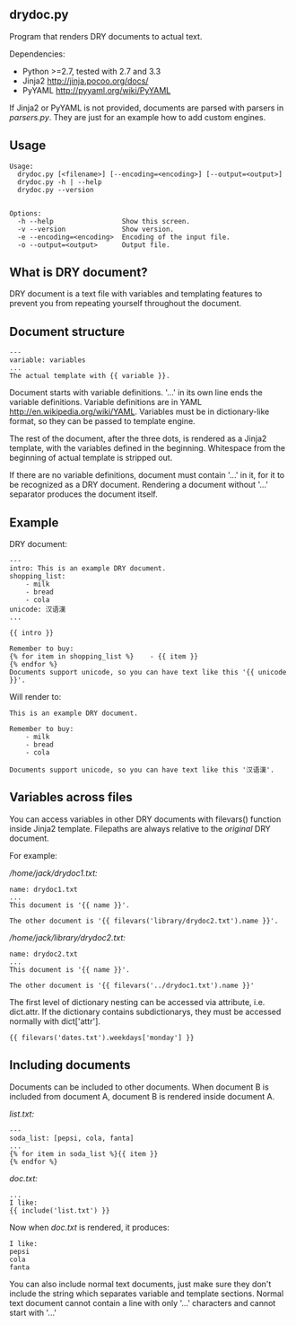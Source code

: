 drydoc.py
---------

Program that renders DRY documents to actual text.

Dependencies:

- Python >=2.7, tested with 2.7 and 3.3
- Jinja2 http://jinja.pocoo.org/docs/
- PyYAML http://pyyaml.org/wiki/PyYAML

If Jinja2 or PyYAML is not provided, documents are parsed with parsers in *parsers.py*.
They are just for an example how to add custom engines.

Usage
-----

    Usage:
      drydoc.py [<filename>] [--encoding=<encoding>] [--output=<output>]
      drydoc.py -h | --help
      drydoc.py --version


    Options:
      -h --help                 Show this screen.
      -v --version              Show version.
      -e --encoding=<encoding>  Encoding of the input file.
      -o --output=<output>      Output file.

What is DRY document?
---------------------

DRY document is a text file with variables and templating features to prevent you from
repeating yourself throughout the document.

Document structure
------------------

    ---
    variable: variables
    ...
    The actual template with {{ variable }}.


Document starts with variable definitions. '...' in its own line ends the variable definitions.
Variable definitions are in YAML http://en.wikipedia.org/wiki/YAML.
Variables must be in dictionary-like format, so they can be passed to template engine.

The rest of the document, after the three dots, is rendered as a Jinja2
template, with the variables defined in the beginning.
Whitespace from the beginning of actual template is stripped out.

If there are no variable definitions, document must contain '...' in it, for it to be recognized as a DRY document.
Rendering a document without '...' separator produces the document itself.

Example
-------

DRY document:

    ---
    intro: This is an example DRY document.
    shopping_list:
        - milk
        - bread
        - cola
    unicode: 汉语漢
    ...

    {{ intro }}

    Remember to buy:
    {% for item in shopping_list %}    - {{ item }}
    {% endfor %}
    Documents support unicode, so you can have text like this '{{ unicode }}'.

Will render to:

    This is an example DRY document.

    Remember to buy:
        - milk
        - bread
        - cola

    Documents support unicode, so you can have text like this '汉语漢'.

Variables across files
----------------------

You can access variables in other DRY documents with filevars() function inside Jinja2 template.
Filepaths are always relative to the *original* DRY document.

For example:

*/home/jack/drydoc1.txt:*

    name: drydoc1.txt
    ...
    This document is '{{ name }}'.

    The other document is '{{ filevars('library/drydoc2.txt').name }}'.


*/home/jack/library/drydoc2.txt:*

    name: drydoc2.txt
    ...
    This document is '{{ name }}'.

    The other document is '{{ filevars('../drydoc1.txt').name }}'

The first level of dictionary nesting can be accessed via attribute, i.e. dict.attr. If the dictionary contains subdictionarys, they must be accessed normally with dict['attr'].

    {{ filevars('dates.txt').weekdays['monday'] }}

Including documents
-------------------

Documents can be included to other documents. When document B is included from document A, document B is rendered inside document A.

*list.txt:*

    ---
    soda_list: [pepsi, cola, fanta]
    ...
    {% for item in soda_list %}{{ item }}
    {% endfor %}

*doc.txt:*

    ...
    I like:
    {{ include('list.txt') }}

Now when *doc.txt* is rendered, it produces:

    I like:
    pepsi
    cola
    fanta

You can also include normal text documents, just make sure they don't include the string which separates variable and template sections.
Normal text document cannot contain a line with only '...' characters and cannot start with '...'

